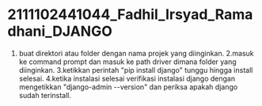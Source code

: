 # 2111102441044_Fadhil_Irsyad_Ramadhani_DJANGO

1. buat direktori atau folder dengan nama projek yang diinginkan.
2.masuk ke command prompt dan masuk ke path driver dimana folder yang diinginkan.
3.ketikkan perintah "pip install django" tunggu hingga install selesai.
4.ketika instalasi selesai verifikasi instalasi django dengan mengetikkan "django-admin --version" dan periksa apakah django sudah terinstall.
